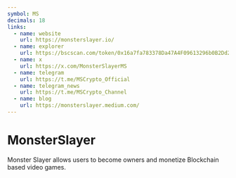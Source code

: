 ```yaml
---
symbol: MS
decimals: 18
links:
  - name: website
    url: https://monsterslayer.io/
  - name: explorer
    url: https://bscscan.com/token/0x16a7fa783378Da47A4F09613296b0B2Dd2B08d06
  - name: x
    url: https://x.com/MonsterSlayerMS
  - name: telegram
    url: https://t.me/MSCrypto_Official
  - name: telegram_news
    url: https://t.me/MSCrypto_Channel
  - name: blog
    url: https://monsterslayer.medium.com/
---
```


# MonsterSlayer

Monster Slayer allows users to become owners and monetize Blockchain based video games.
